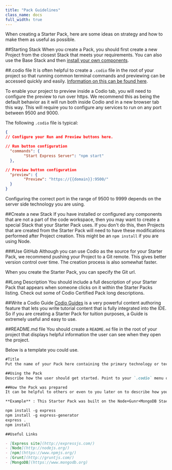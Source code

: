 ```yaml
---
title: "Pack Guidelines"
class_name: docs
full_width: true
---
```


When creating a Starter Pack, here are some ideas on strategy and how to make them as useful as possible.

##Starting Stack
When you create a Pack, you should first create a new Project from the closest Stack that meets your requirements. You can also use the Base Stack and then [install your own components](/docs/boxes/installsw/box-parts/).

##.codio file
It is often helpful to create a `.codio` file in the root of your project so that running common terminal commands and previewing can be accessed quickly and easily. [Information on this can be found here](/docs/boxes/runmenu/).

To enable your project to preview inside a Codio tab, you will need to configure the preview to run over https. We recommend this as being the default behavior as it will run both inside Codio and in a new browser tab this way. This will require you to configure any services to run on any port between 9500 and 9000.

The following `.codio` file is typical:

```json
{
// Configure your Run and Preview buttons here.

// Run button configuration
  "commands": {
        "Start Express Server": "npm start"
  },

// Preview button configuration
  "preview": {
        "Preview": "https://{{domain}}:9500/"
  }
}
```

Configuring the correct port in the range of 9500 to 9999 depends on the server side technology you are using.

##Create a new Stack
If you have installed or configured any components that are not a part of the code workspace, then you may want to create a special Stack that your Starter Pack uses. If you don't do this, then Projects that are created from the Starter Pack will need to have these modifications performed after Project creation. This might be an `npm install` if you are using Node.


###Use GitHub
Although you can use Codio as the source for your Starter Pack, we recommend pushing your Project to a Git remote. This gives better version control over time. The creation process is also somewhat faster.

When you create the Starter Pack, you can specify the Git url.

##Long Description
You should include a full description of your Starter Pack that appears when someone clicks on it within the Starter Packs listing. Check out some of Codio Certified Pack long descriptions.


##Write a Codio Guide
[Codio Guides](/docs/ide/tools/guides/) is a very powerful content authoring feature that lets you write tutorial content that is fully integrated into the IDE. So if you are creating a Starter Pack for tuition purposes, a Guide is extremely useful and easy to use.

##README.md file
You should create a `README.md` file in the root of your project that displays helpful information the user can see when they open the project.

Below is a template you could use. 

```markdown
#Title
Put the name of your Pack here containing the primary technology or technologies with a version number, along with a short description. 

##Using the Pack
Describe how the user should get started. Point to your `.codio` menu options if you have created any.

##How the Pack was prepared
It can be helpful to others or even to you later on to describe how you built the Pack. What we often do is to include a set of instructions that can be pasted into a Bash script to recreate the Pack with a single command.

**Example** : This Starter Pack was built on the Node+Gunr+MongoDB Stack. We than ran the following commands before creating the Pack.

npm install -g express
npm install -g express-generator
express .
npm install

##Useful Links

- [Express site](http://expressjs.com/)
- [Node](http://nodejs.org/)
- [npm](https://www.npmjs.org/)
- [Grunt](http://gruntjs.com/)
- [MongoDB](https://www.mongodb.org)

```


